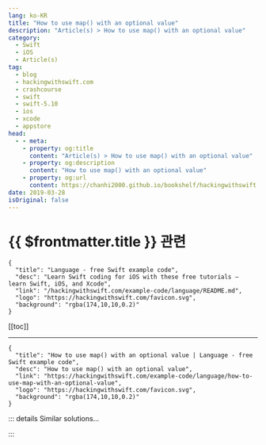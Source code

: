 ```yaml
---
lang: ko-KR
title: "How to use map() with an optional value"
description: "Article(s) > How to use map() with an optional value"
category:
  - Swift
  - iOS
  - Article(s)
tag: 
  - blog
  - hackingwithswift.com
  - crashcourse
  - swift
  - swift-5.10
  - ios
  - xcode
  - appstore
head:
  - - meta:
    - property: og:title
      content: "Article(s) > How to use map() with an optional value"
    - property: og:description
      content: "How to use map() with an optional value"
    - property: og:url
      content: https://chanhi2000.github.io/bookshelf/hackingwithswift.com/example-code/language/how-to-use-map-with-an-optional-value.html
date: 2019-03-28
isOriginal: false
---
```


# {{ $frontmatter.title }} 관련

```component VPCard
{
  "title": "Language - free Swift example code",
  "desc": "Learn Swift coding for iOS with these free tutorials – learn Swift, iOS, and Xcode",
  "link": "/hackingwithswift.com/example-code/language/README.md",
  "logo": "https://hackingwithswift.com/favicon.svg",
  "background": "rgba(174,10,10,0.2)"
}
```

[[toc]]

---

```component VPCard
{
  "title": "How to use map() with an optional value | Language - free Swift example code",
  "desc": "How to use map() with an optional value",
  "link": "https://hackingwithswift.com/example-code/language/how-to-use-map-with-an-optional-value",
  "logo": "https://hackingwithswift.com/favicon.svg",
  "background": "rgba(174,10,10,0.2)"
}
```

<!-- TODO: 작성 -->

<!-- 
The `map()` method of optionals allows you to transform the optional if it has a value, or do nothing if it is empty. This makes for shorter and more expressive code than doing a regular unwrap, and doesn’t require you to change your data type.

For example, if you had an optional string like this one:

```swift
let name: String? = "twostraws"
```

You could use the `map()` method to transform it safely, without having to check and unwrap it – if it were nil, the `map()` call would do nothing.

For example:

```swift
let twitterName = name.map { "@\($0)" }
print(twitterName)
```

That will print `@twostraws`.

-->

::: details Similar solutions…

<!--
/example-code/language/optional-vs-implicitly-unwrapped-optional-whats-the-difference">Optional vs implicitly unwrapped optional: what’s the difference? 
/example-code/games/how-to-create-a-random-terrain-tile-map-using-sktilemapnode-and-gkperlinnoisesource">How to create a random terrain tile map using SKTileMapNode and GKPerlinNoiseSource 
/quick-start/concurrency/how-to-manipulate-an-asyncsequence-using-map-filter-and-more">How to manipulate an AsyncSequence using map(), filter(), and more 
/example-code/language/what-is-an-optional-value-in-swift">What is an optional value in Swift? 
/example-code/language/how-to-use-flatmap-with-an-optional-value">How to use flatMap() with an optional value</a>
-->

:::

